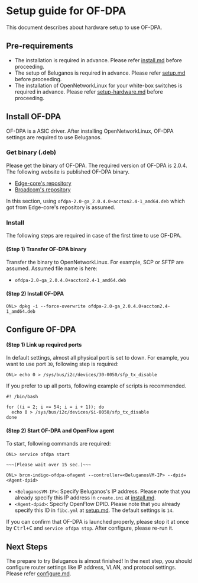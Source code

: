 # Setup guide for OF-DPA
This document describes about hardware setup to use OF-DPA.

## Pre-requirements

- The installation is required in advance. Please refer [install.md](install.md) before proceeding.
- The setup of Beluganos is required in advance. Please refer [setup.md](setup.md) before proceeding.
- The installation of OpenNetworkLinux for your white-box switches is required in advance. Please refer [setup-hardware.md](setup-hardware.md) before proceeding.

## Install OF-DPA

OF-DPA is a ASIC driver. After installing OpenNetworkLinux, OF-DPA settings are required to use Beluganos.

### Get binary (.deb)

Please get the binary of OF-DPA. The required version of OF-DPA is 2.0.4. The following website is published OF-DPA binary. 

- [Edge-core's repository](https://github.com/edge-core/beluganos-forwarding-app)
- [Broadcom's repository](https://github.com/Broadcom-Switch/of-dpa)

In this section, using `ofdpa-2.0-ga_2.0.4.0+accton2.4-1_amd64.deb` which got from Edge-core's repository is assumed.

### Install

The following steps are required in case of the first time to use OF-DPA.

#### (Step 1) Transfer OF-DPA binary

Transfer the binary to OpenNetworkLinux. For example, SCP or SFTP are assumed. Assumed file name is here:

- `ofdpa-2.0-ga_2.0.4.0+accton2.4-1_amd64.deb`

#### (Step 2) Install OF-DPA

```
ONL> dpkg -i --force-overwrite ofdpa-2.0-ga_2.0.4.0+accton2.4-1_amd64.deb
```

## Configure OF-DPA

#### (Step 1) Link up required ports

In default settings, almost all physical port is set to down. For example, you want to use port `30`, following step is required:

```
ONL> echo 0 > /sys/bus/i2c/devices/30-0050/sfp_tx_disable
```

If you prefer to up all ports, following example of scripts is recommended.

```
#! /bin/bash

for ((i = 2; i <= 54; i = i + 1)); do
  echo 0 > /sys/bus/i2c/devices/$i-0050/sfp_tx_disable
done
```

#### (Step 2) Start OF-DPA and OpenFlow agent

To start, following commands are required:

```
ONL> service ofdpa start

~~~(Please wait over 15 sec.)~~~

ONL> brcm-indigo-ofdpa-ofagent --controller=<BeluganosVM-IP> --dpid=<Agent-dpid>
```

- `<BeluganosVM-IP>`: Specify Beluganos's IP address. Please note that you already specify this IP address in `create.ini` at [install.md](install.md).
- `<Agent-dpid>`: Specify OpenFlow DPID. Please note that you already specify this ID in `fibc.yml` at [setup.md](setup.md). The default settings is `14`.

If you can confirm that OF-DPA is launched properly, please stop it at once by <kbd><kbd>Ctrl</kbd>+<kbd>C</kbd></kbd> and `service ofdpa stop`. After configure, please re-run it.

## Next Steps

The prepare to try Beluganos is almost finished! In the next step, you should configure router settings like IP address, VLAN, and protocol settings. Please refer [configure.md](configure.md).